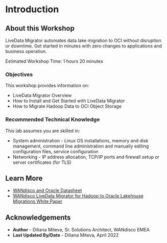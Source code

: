 # Introduction

## About this Workshop

LiveData Migrator automates data lake migration to OCI without disruption or downtime. Get started in minutes with zero changes to applications and business operation.

Estimated Workshop Time: 1 hours 20 minutes

  [](youtube:L15k_-8P87c)

### Objectives

This workshop provides information on:
* LiveData Migrator Overview
* How to Install and Get Started with LiveData Migrator
* How to Migrate Hadoop Data to OCI Object Storage

### Recommended Technical Knowledge

This lab assumes you are skilled in:
* System administration - Linux OS installations, memory and disk management, command line administration and manually editing configuration files, service configuration
* Networking - IP address allocation, TCP/IP ports and firewall setup or server certificates (for TLS)


## Learn More

* [WANdisco and Oracle Datasheet](https://wandisco.com/storage/app/media/pages/resource-library/WD_Oracle_DS_211001_04102021_141856_868_2768.pdf)
* [WANdisco LiveData Migrator for Hadoop to Oracle Lakehouse Migrations White Paper](https://wandisco.com/storage/app/media/pages/resource-library/WD_LiveData_Migrator_for_Hadoop_to_Oracle_Lakehouse_Migrations_WP_220328.pdf)

## Acknowledgements
* **Author** - Diliana Miteva, Sr. Solutions Architect, WANdisco EMEA
* **Last Updated By/Date** - Diliana Miteva, April 2022
